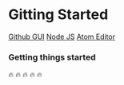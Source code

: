 # Gitting Started
[Github GUI](https://desktop.github.com/ "Get Github Desktop")
[Node JS](https://nodejs.org/en/ "Get Node.js")
[Atom Editor](https://atom.io/ "Get Atom")

### Getting things started   

:fire: :fire: :fire: :fire: :fire:
